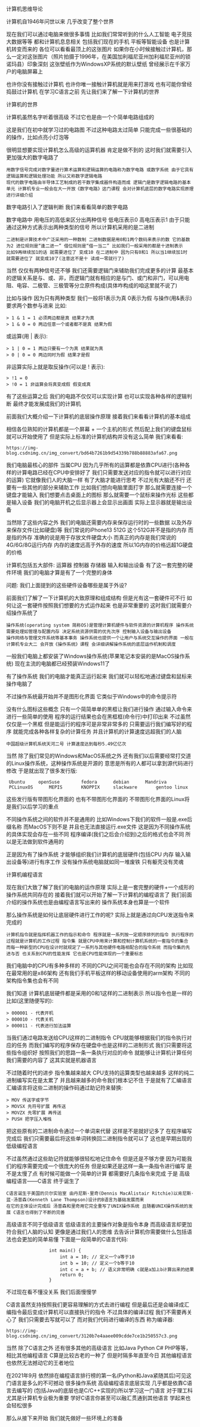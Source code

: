 计算机思维导论

计算机自1946年问世以来 几乎改变了整个世界

现在我们可以通过电脑来做很多事情 比如我们常常听到的什么人工智能 电子竞技 大数据等等 都和计算机息息相关 包括我们现在的手机 平板等智能设备 也是计算机转变而来的 
各位可以看看最顶上的这张图片 如果你在小时候接触过计算机，那么一定对这张图片（照片拍摄于1996年，在美国加利福尼亚州加利福尼亚州的锁诺玛县）印象深刻 
这张壁纸作为WindowsXP系统的默认壁纸 曾经展示在千家万户的电脑屏幕上 

也许你没有接触过计算机 也许你唯一接触计算机就是用来打游戏 也有可能你曾经捣鼓过计算机 在学习C语言之前 先让我们来了解一下计算机的世界

计算机的世界

计算机虽然名字听着很高级 不过它也是由一个个简单电路组成的

这是我们在初中就学习过的电路图 不过这种电路太过简单 只能完成一些很基础的的操作，比如点亮小灯泡等

很明显想要实现计算机怎么高级的运算机器 肯定是做不到的 这时我们就需要引入更加强大的数字电路了

	用数字信号完成对数字量进行算术运算和逻辑运算的电路称为数字电路 或数字系统 由于它具有逻辑运算和逻辑处理功能 所以又称数字逻辑电路
	现代的数字电路由半导体工艺制成的若干数字集成器件构造而成 逻辑门是数字逻辑电路的基本单元 计算机专业一般会在大一开放《数字电路》这门课程 会对计算机底层的数字电路实现原理进行详细介绍

数字电路引入了逻辑判断 我们来看看简单的数字电路

数字电路中 用电压的高低来区分出两种信号 低电压表示0 高电压表示1 由于只能通过这种方式表示出两种类型的信号 所以计算机采用的是二进制

	二进制是计算技术中广泛采用的一种数制 二进制数据是用0和1两个数码来表示的数 它的基数为2 进位规则是“逢二进一” 借位规则是“借一当二” 比如我们一般采用的都是十进制表示
	比如9再继续加1的话 就需要进位了 变成10 在二进制中 因为只有0和1 所以当1继续加1时 就需要进位了 就变成10了(注意这不是十 读成一零就行了)

当然 仅仅有两种信号还不够 我们还需要逻辑门来辅助我们完成更多的计算 最基本的逻辑关系是与、或、非，而逻辑门就有相应的是与门、或门和非门，可以用电阻、电容、二极管、三极管等分立原件构成(具体咋构成的咱这里就不说了)

比如与操作 因为只有两种类型 我们一般将1表示为真 0表示为假 与操作(用&表示) 要求两个数参与进来 比如:
	
	> 1 & 1 = 1 必须两边都是真 结果才为真
	> 1 & 0 = 0 两边任意一个或者都不是真 结果为假

或运算(用 | 表示):
	
	> 1 | 0 = 1 两边只要有一个为真 结果就为真
	> 0 | 0 = 0 两边同时为假 结果才是假

非运算实际上就是取反操作(可以是 ! 表示):
	
	> !1 = 0
	> !0 = 1 非运算会将真变成假 假变成真

有了这些运算之后 我们的电路不仅仅可以实现计算 也可以实现各种各样的逻辑判断 最终才能发展成我们的计算机

前面我们大概介绍一下计算机的底层操作原理 接着我们来看看计算机的基本组成

相信各位熟知的计算机都是一个屏幕 + 一个主机的形式 然后配上我们的键盘鼠标 就可以开始使用了 但是实际上标准的计算机结构并没有这么简单 我们来看看:

	https://img-blog.csdnimg.cn/img_convert/bd64b7261b9d54339b788b88883afa67.png


我们电脑最核心的部件 当属CPU 因为几乎所有的运算都是依靠CPU进行(各种各样的计算电路已经在CPU中安排好了 我们只需要发送对应的指令就可以进行对应的运算)
它就像我们人的大脑一样 有了大脑才能进行思考 不过光有大脑还不行 还要有一些其他的部分来辅助工作 比如我们想向电脑里面打字 那么就需要连接一个键盘才能输入
我们想要点击桌面上的图标 那么就需要一个鼠标来操作光标 这些都是输入设备 我们的电脑开机之后显示器上会显示出画面 实际上显示器就是输出设备

当然除了这些内容之外 我们的电脑还需要内存来保存运行时的一些数据 以及外存来保存文件(比如硬盘)等 我们常说的iPhone13 512G 这个512G并不是指的内存 
而是指的外存 准确的说是用于存放文件硬盘大小 而真正的内存是我们常说的4G/6G/8G运行内存 内存的速度远高于外存的速度 所以1G内存的价格远超1G硬盘的价格


计算机包括五大部件: 运算器 控制器 存储器 输入和输出设备 有了这一套完整的硬件环境 我们的电脑才算是有了一个完整的身体

问题: 我们上面提到的这些硬件设备哪些是属于外设?

前面我们了解了一下计算机的大致原理和组成结构 但是光有这一套硬件可不行 如何让这一套硬件按照我们想要的方式运作起来 也是非常重要的 这时我们就需要介绍操作系统了

	操作系统(operating system 简称OS)是管理计算机硬件与软件资源的计算机程序 操作系统需要处理如管理与配置内存 决定系统资源供需的优先次序 控制输入设备与输出设备
	操作网络与管理文件系统等基本事务 操作系统也提供一个让用户与系统交互操作的界面 一般在计算机专业大二 会开放《操作系统》课程 会详细讲解操作系统的底层运作机制和调度

一般我们电脑上都安装了Windows操作系统(苹果笔记本安装的是MacOS操作系统) 现在主流的电脑都已经预装Windows11了

有了操作系统 我们的电脑才能真正运行起来 我们就可以轻松地通过键盘和鼠标来操作电脑了

不过操作系统最开始并不是图形化界面 它类似于Windows中的命令提示符

没有什么图标这些概念 只有一个简简单单的黑框让我们进行操作 通过输入命令来进行一些简单的使用 程序的运行结果也会在黑框框(命令行)中打印出来
不过虽然仅仅是一个黑框 但是能运行的程序可是非常非常多的 只需要运行我们编写好的程序 就能完成各种各样复杂的计算任务 并且计算机的计算速度远超我们的人脑

	中国超级计算机系统天河二号 计算速度达到每秒5.49亿亿次

当然 除了我们常见的Windows和MacOS系统之外 还有我们以后需要经常打交道的Linux操作系统，这种操作系统是开源的 意思是所有的人都可以拿到源代码进行修改 于是就出现了很多发行版:

	 Ubuntu		openSuse		fedora		debian		Mandriva
	 PCLinuxOS		MEPIS		KNOPPIX		slackware		gentoo linux


这些发行版有带图形化界面的 也有不带图形化界面的 不带图形化界面的Linux将是我们以后学习的重点

不同操作系统之间的软件并不是通用的 比如Windows下我们的软件一般是.exe后缀名称 而MacOS下则不是 并且也无法直接运行.exe文件
这是因为不同操作系统的具体实现会存在一些不同 程序编译(我们之后会介绍到)之后的格式也会不同 所以是无法做到软件通用的

正是因为有了操作系统 才能够组织我们计算机的底层硬件(包括CPU 内存 输入输出设备等)进行有序工作 没有操作系统电脑就如同一堆废铁 只有躯壳没有灵魂

计算机编程语言

现在我们大致了解了我们的电脑的运作原理 实际上是一套完整的硬件+一个成形的操作系统共同存在的 接着我们就可以开始了解一下计算机的编程语言了 我们前面介绍的操作系统也是由编程语言写出来的 操作系统本身也算是一个软件

那么操作系统是如何让底层硬件进行工作的呢? 实际上就是通过向CPU发送指令来完成的

	计算机指令就是指挥机器工作的指示和命令 程序就是一系列按一定顺序排列的指令 执行程序的过程就是计算机的工作过程 指令集 就是CPU中用来计算和控制计算机系统的一套指令的集合
	而每一种新型的CPU在设计时就规定了一系列与其他硬件电路相配合的指令系统 而指令集的先进与否 也关系到CPU的性能发挥 它也是CPU性能体现的一个重要标志

我们电脑中的CPU有多种多样的 不同的CPU之间可能也会存在不同的架构 比如现在最常用的是x86架构 还有我们手机平板这样的移动设备使用的arm架构 不同的架构指令集也会有不同

我们知道 计算机底层硬件都是采用的0和1这样的二进制表示 所以指令也是一样的 比如(这里随便写的):
	
	> 000001 - 代表开机
	> 000010 - 代表关机
	> 000011 - 代表进行加法运算

当我们通过电路发送给CPU这样的二进制指令 CPU就能够根据我们的指令执行对应的任务 而我们编写的程序保存在硬盘中也是这样的二进制形式
我们只需要将这些指令组织好 按照我们的思路一条一条执行对应的命令 就能够让计算机计算任何我们需要的内容了 这其实就是机器语言

不过随着时代的进步 指令集越来越大 CPU支持的运算类型也越来越多 这样的纯二进制编写实在是太累了
并且越来越多的命令我们根本记不住 于是就有了汇编语言 汇编语言将这些二进制的操作码通过助记符来替换:

	> MOV 传送字或字节
	> MOVSX 先符号扩展 再传送
	> MOVZX 先零扩展 再传送
	> PUSH 把字压入堆栈

把这些原有的二进制命令通过一个单词来代替 这样是不是就好记多了 在程序编写完成后 我们只需要最后将这些单词转换回二进制指令就可以了 这也是早期出现的低级编程语言

不过虽然通过这些助记符就能够很轻松地记住命令 但是还是不够方便 因为可能我们的程序需要完成一个很庞大的任务 但是如果还是这样一条一条指令进行编写
是不是太慢了点 有时候可能做一个简单的计算 都需要好几条指令来完成 于是 高级编程语言——C语言 终于诞生了

	C语言诞生于美国的贝尔实验室 由丹尼斯·里奇(Dennis MacAlistair Ritchie)以肯尼斯·蓝·汤普森(Kenneth Lane Thompson)设计的B语言为基础发展而来
	在它的主体设计完成后 汤普森和里奇用它完全重写了UNIX操作系统 且随着UNIX操作系统的发展 C语言也得到了不断的完善

高级语言不同于低级语言 低级语言的主要操作对象是指令本身 而高级语言却更加符合我们人脑的认知
更像是通过我们人的思维 去告诉计算机你需要做什么包括语法也会更加的简单易懂 下面是一段简单的C语言代码:
					
					int main() {
						int a = 10; // 定义一个a等于10
						int b = 10; // 定义一个b等于10
						int c = a + b; // 语义非常明确 c就是a加上b计算出来的结果
						return 0;
					}

不过现在看不懂没关系 我们后面慢慢学

C语言虽然支持按照我们更容易理解的方式去进行编程 但是最后还是会编译成汇编指令最后变成计算机可以直接执行的指令 不过具体的编译过程 我们不需要再关心了 我们只需要去写就可以了 而对我们代码进行编译的东西 称为编译器:

	https://img-blog.csdnimg.cn/img_convert/3120b7e4aaee009cdde7ce1b250557c3.png

当然 除了C语言之外 还有很多其他的高级语言 比如Java Python C# PHP等等，相比其他编程语言 C算是比较古老的一种了 但是时隔多年直至今日 其他编程语言也依然无法撼动它的王者地位

在2021年9月 依然排在编程语言排行榜的第一名(Python和Java紧随其后)可见这门语言是多么的不可撼动 很多操作系统 高级编程语言底层实现 几乎都是依靠C语言去编写的
(包括Java的底层也是C/C++实现的)所以学习这一门语言 对于理工科尤其是计算机专业极为重要 学好C语言你甚至可以融汇贯通到其他语言 学起来也会轻松很多

那么从接下来开始 我们就先做好一些环境上的准备
